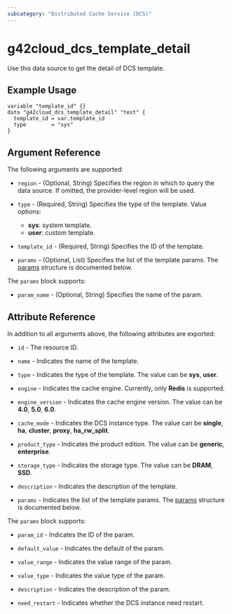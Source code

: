 ```yaml
---
subcategory: "Distributed Cache Service (DCS)"
---
```


# g42cloud_dcs_template_detail

Use this data source to get the detail of DCS template.

## Example Usage

```hcl
variable "template_id" {}
data "g42cloud_dcs_template_detail" "test" {
  template_id = var.template_id
  type        = "sys"
}
```

## Argument Reference

The following arguments are supported:

* `region` - (Optional, String) Specifies the region in which to query the data source.
  If omitted, the provider-level region will be used.

* `type` - (Required, String) Specifies the type of the template. Value options:
  + **sys**: system template.
  + **user**: custom template.

* `template_id` - (Required, String) Specifies the ID of the template.

* `params` - (Optional, List) Specifies the list of the template params.
The [params](#TemplateDetail_Param) structure is documented below.

<a name="TemplateDetail_Param"></a>
The `params` block supports:

* `param_name` - (Optional, String) Specifies the name of the param.

## Attribute Reference

In addition to all arguments above, the following attributes are exported:

* `id` - The resource ID.

* `name` - Indicates the name of the template.

* `type` - Indicates the type of the template. The value can be **sys**, **user**.

* `engine` - Indicates the cache engine. Currently, only **Redis** is supported.

* `engine_version` - Indicates the cache engine version. The value can be **4.0**, **5.0**, **6.0**.

* `cache_mode` - Indicates the DCS instance type. The value can be **single**, **ha**, **cluster**, **proxy**,
  **ha_rw_split**.

* `product_type` - Indicates the product edition. The value can be **generic**, **enterprise**.

* `storage_type` - Indicates the storage type. The value can be **DRAM**, **SSD**.

* `description` - Indicates the description of the template.

* `params` - Indicates the list of the template params.
  The [params](#TemplateDetail_Param) structure is documented below.

<a name="TemplateDetail_Param"></a>
The `params` block supports:

* `param_id` - Indicates the ID of the param.

* `default_value` - Indicates the default of the param.

* `value_range` - Indicates the value range of the param.

* `value_type` - Indicates the value type of the param.

* `description` - Indicates the description of the param.

* `need_restart` - Indicates whether the DCS instance need restart.
